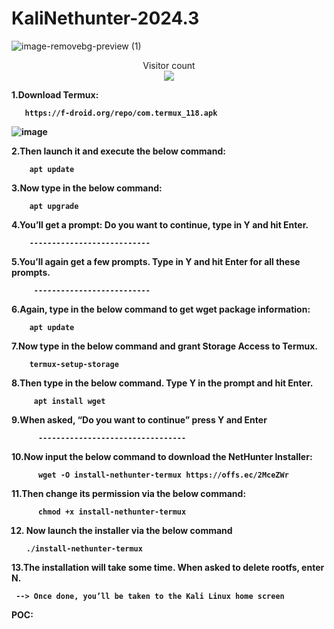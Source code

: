 # KaliNethunter-2024.3

![image-removebg-preview (1)](https://github.com/HackWithSumit/KaliNethunter-Rootless/assets/120317751/c3adc55f-8f13-4cf2-b7ec-f8bf4f9d3fc2)

<p align="center"> 
  Visitor count<br>
  <img src="https://profile-counter.glitch.me/HackWithSumit/count.svg" />
</p>



<B>1.Download Termux:<b>

       https://f-droid.org/repo/com.termux_118.apk

![image](https://github.com/HackWithSumit/KaliNethunter-Rootless/assets/120317751/5feec8c6-ad2f-4b52-8d91-c06b5dd86a62)


2.Then launch it and execute the below command:
        
        apt update       

3.Now type in the below command:

        apt upgrade

4.You’ll get a prompt: Do you want to continue, type in Y and hit Enter.

        ---------------------------

5.You’ll again get a few prompts. Type in Y and hit Enter for all these prompts.

         --------------------------

6.Again, type in the below command to get wget package information:

        apt update

7.Now type in the below command and grant Storage Access to Termux.

        termux-setup-storage

8.Then type in the below command. Type Y in the prompt and hit Enter.

         apt install wget

 9.When asked, “Do you want to continue” press Y and Enter

          ---------------------------------

 10.Now input the below command to download the NetHunter Installer:

          wget -O install-nethunter-termux https://offs.ec/2MceZWr

 11.Then change its permission via the below command:

          chmod +x install-nethunter-termux

  12. Now launch the installer via the below command

          ./install-nethunter-termux

  13.The installation will take some time. When asked to delete rootfs, enter N. 

     --> Once done, you’ll be taken to the Kali Linux home screen


  POC:

  

          
         

        


